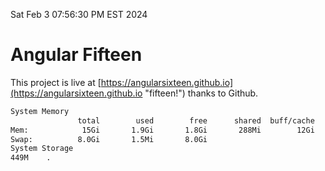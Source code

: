 Sat Feb  3 07:56:30 PM EST 2024

# Angular Fifteen


This project is live at [https://angularsixteen.github.io](https://angularsixteen.github.io "fifteen!") thanks to Github.

```bash
System Memory
               total        used        free      shared  buff/cache   available
Mem:            15Gi       1.9Gi       1.8Gi       288Mi        12Gi        13Gi
Swap:          8.0Gi       1.5Mi       8.0Gi
System Storage
449M	.
```
```bash
